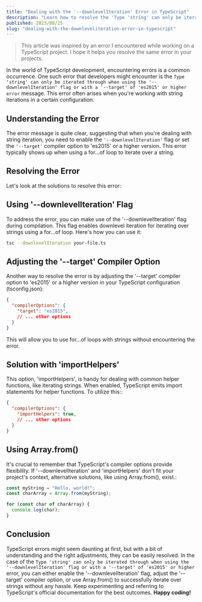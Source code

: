 ```yaml
---
title: "Dealing with the '--downlevelIteration' Error in TypeScript"
description: "Learn how to resolve the 'Type 'string' can only be iterated through when using the '--downlevelIteration' flag or with a '--target' of 'es2015' or higher' error in TypeScript."
published: 2023/08/25
slug: "dealing-with-the-downleveliteration-error-in-typescript"
---
```


> This article was inspired by an error I encountered while working on a TypeScript project. I hope it helps you resolve the same error in your projects.

In the world of TypeScript development, encountering errors is a common occurrence. One such error that developers might encounter is the `Type 'string' can only be iterated through when using the '--downlevelIteration' flag or with a '--target' of 'es2015' or higher error` message. This error often arises when you're working with string iterations in a certain configuration.

## Understanding the Error

The error message is quite clear, suggesting that when you're dealing with string iteration, you need to enable the `'--downlevelIteration'` flag or set the `'--target'` compiler option to 'es2015' or a higher version. This error typically shows up when using a for...of loop to iterate over a string.

## Resolving the Error

Let's look at the solutions to resolve this error:

## Using '--downlevelIteration' Flag

To address the error, you can make use of the '--downlevelIteration' flag during compilation. This flag enables downlevel iteration for iterating over strings using a for...of loop. Here's how you can use it:

``` bash
tsc --downlevelIteration your-file.ts

```

## Adjusting the '--target' Compiler Option

Another way to resolve the error is by adjusting the '--target' compiler option to 'es2015' or a higher version in your TypeScript configuration (tsconfig.json):

``` json
{
  "compilerOptions": {
    "target": "es2015",
    // ... other options
  }
}

```

This will allow you to use for...of loops with strings without encountering the error.

## Solution with 'importHelpers'

This option, 'importHelpers', is handy for dealing with common helper functions, like iterating strings. When enabled, TypeScript emits import statements for helper functions. To utilize this::

``` json
{
  "compilerOptions": {
    "importHelpers": true,
    // ... other options
  }
}

```

## Using Array.from()

It's crucial to remember that TypeScript's compiler options provide flexibility. If '--downlevelIteration' and 'importHelpers' don't fit your project's context, alternative solutions, like using Array.from(), exist.:

``` typescript
const myString = "Hello, world!";
const charArray = Array.from(myString);

for (const char of charArray) {
  console.log(char);
}

```

## Conclusion

TypeScript errors might seem daunting at first, but with a bit of understanding and the right adjustments, they can be easily resolved. In the case of the `Type 'string' can only be iterated through when using the '--downlevelIteration' flag or with a '--target' of 'es2015' or higher` error, you can either enable the '--downlevelIteration' flag, adjust the '--target' compiler option, or use Array.from() to successfully iterate over strings without any hassle. Keep experimenting and referring to TypeScript's official documentation for the best outcomes. **Happy coding!**
